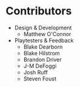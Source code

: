 # Contributors

* Design & Development
  * Matthew O'Connor
* Playtesters & Feedback
  * Blake Dearborn
  * Blake Hilstrom
  * Brandon Driver
  * J-M DeFoggi
  * Josh Ruff
  * Steven Foust

